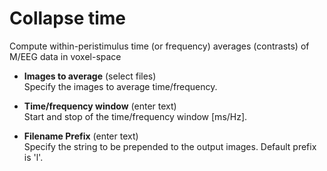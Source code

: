 # Collapse time  
Compute within-peristimulus time (or frequency) averages (contrasts) of M/EEG data in voxel-space  

* **Images to average** (select files)  
Specify the images to average time/frequency.  

* **Time/frequency window** (enter text)  
Start and stop of the time/frequency window [ms/Hz].  

* **Filename Prefix** (enter text)  
Specify the string to be prepended to the output images. Default prefix is 'l'.  
